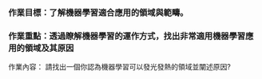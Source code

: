 ### 作業目標：了解機器學習適合應用的領域與範疇。
### 作業重點：透過瞭解機器學習的運作方式，找出非常適用機器學習應用的領域及其原因


作業內容：
請找出一個你認為機器學習可以發光發熱的領域並闡述原因?

